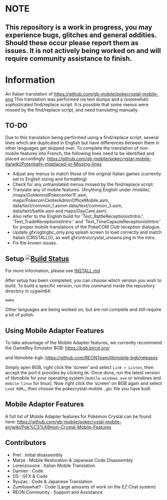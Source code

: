 # NOTE
## This repository is a work in progress, you may experience bugs, glitches and general oddities. Should these occur please report them as issues. It is not actively being worked on and will require community assistance to finish.

# Information
An Italian translation of https://github.com/gb-mobile/pokecrystal-mobile-eng
This translation was performed via text dumps and a (somewhat) sophisticated find/replace script.
It is possible that some menus were missed by the find/replace script, and need translating manually.


## TO-DO

Due to this translation being performed using a find/replace script, several lines which are duplicated in English but have differences between them in other languages get skipped over.
To complete the translation of non-mobile features into French, the following lines need to be identified and placed accordingly:
https://github.com/gb-mobile/pokecrystal-mobile-ita/wiki/Potentially-misplaced-or-Missing-lines


- Adjust any menus to match those of the original Italian games (currently set to English sizing and formatting)
- Check for any untranslated menus missed by the find/replace script.
- Translate any of mobile features. (Anything English under /mobile/, /maps/GoldenrodPokecenter1F.asm, maps/PokecomCenterAdminOfficeMobile.asm, data/text/common_1.asmm data/text/common_3.asm, data/text/battle.asm and maps/DayCare.asm).
- Also refer to the English build for 'Text_BattleReceptionistIntro:', 'Text_TradeReceptionistIntro:' and 'Text_TimeCapsuleReceptionistIntro:' for proper mobile translations of the PokeCOM Club reception dialogue.
- Update gfx\sgb\gbc_only.png splash screen to load correctly and match Italian (CRISTALLO), as well gfx\intro\crystal_unowns.png in the intro.
- Fix the known issues.


## Setup [![Build Status][ci-badge]][ci]

For more information, please see [INSTALL.md](INSTALL.md)

After setup has been completed, you can choose which version you wish to build.
To build a specific version, run this command inside the repository directory in cygwin64:

`make`


Other languages are being worked on, but are not complete and still require a lot of polish.

## Using Mobile Adapter Features

To take advantage of the Mobile Adapter features, we currently recommend the GameBoy Emulator BGB:
https://bgb.bircd.org/

and libmobile-bgb:
https://github.com/REONTeam/libmobile-bgb/releases

Simply open BGB, right click the ‘screen’ and select `Link > Listen`, then accept the port it provides by clicking `OK`.
Once done, run the latest version of libmobile for your operating system (`mobile-windows.exe` or windows and `mobile-linux` for linux).
Now right click the ‘screen’ on BGB again and select `Load ROM…`, then choose the pokecrystal-mobile `.gbc` file you have built.

## Mobile Adapter Features

A full list of Mobile Adapter features for Pokémon Crystal can be found here:
https://github.com/gb-mobile/pokecrystal-mobile-en/wiki/Pok%C3%A9mon-Crystal-Mobile-Features

## Contributors

- Pret           : Initial disassembly
- Matze          : Mobile Restoration & Japanese Code Disassembly
- Lorenzooone    : Italian Mobile Translation
- Damien         : Code
- DS             : GFX & Code
- Ryuzac         : Code & Japanese Translation
- Zumilsawhat?   : Code (Large amounts of work on the EZ Chat system)
- REON Community : Support and Assistance

[ci]: https://github.com/pret/pokecrystal/actions
[ci-badge]: https://github.com/pret/pokecrystal/actions/workflows/main.yml/badge.svg
